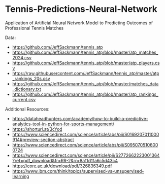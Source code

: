 # Tennis-Predictions-Neural-Network
Application of Artificial Neural Network Model to Predicting Outcomes of Professional Tennis Matches


Data:
  - https://github.com/JeffSackmann/tennis_atp
  - https://github.com/JeffSackmann/tennis_atp/blob/master/atp_matches_2024.csv
  - https://github.com/JeffSackmann/tennis_atp/blob/master/atp_players.csv
  - https://raw.githubusercontent.com/JeffSackmann/tennis_atp/master/atp_rankings_20s.csv
  - https://github.com/JeffSackmann/tennis_atp/blob/master/matches_data_dictionary.txt
  - https://github.com/JeffSackmann/tennis_atp/blob/master/atp_rankings_current.csv


Additional Resources:
  - https://dataheadhunters.com/academy/how-to-build-a-predictive-analytics-tool-in-python-for-sports-management/
  - https://shorturl.at/3cYod
  - https://www.sciencedirect.com/science/article/abs/pii/S0169207011000914#preview-section-abstract
  - https://www.sciencedirect.com/science/article/abs/pii/S0950705106000724
  - https://www.sciencedirect.com/science/article/pii/S2772662223001364?ref=pdf_download&fr=RR-2&rr=8a11d11a6c5d43c4
  - https://core.ac.uk/download/pdf/326836349.pdf
  - https://www.ibm.com/think/topics/supervised-vs-unsupervised-learning
